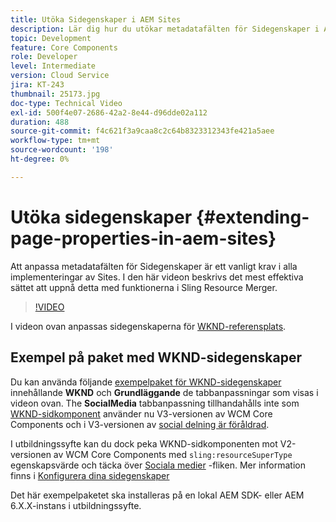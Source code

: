 ```yaml
---
title: Utöka Sidegenskaper i AEM Sites
description: Lär dig hur du utökar metadatafälten för Sidegenskaper i Adobe Experience Manager Sites. I den här videon beskrivs det mest effektiva sättet att uppnå detta med funktionerna i Sling Resource Merger.
topic: Development
feature: Core Components
role: Developer
level: Intermediate
version: Cloud Service
jira: KT-243
thumbnail: 25173.jpg
doc-type: Technical Video
exl-id: 500f4e07-2686-42a2-8e44-d96dde02a112
duration: 488
source-git-commit: f4c621f3a9caa8c2c64b8323312343fe421a5aee
workflow-type: tm+mt
source-wordcount: '198'
ht-degree: 0%

---
```


# Utöka sidegenskaper {#extending-page-properties-in-aem-sites}

Att anpassa metadatafälten för Sidegenskaper är ett vanligt krav i alla implementeringar av Sites. I den här videon beskrivs det mest effektiva sättet att uppnå detta med funktionerna i Sling Resource Merger.

>[!VIDEO](https://video.tv.adobe.com/v/25173?quality=12&learn=on)

I videon ovan anpassas sidegenskaperna för [WKND-referensplats](https://github.com/adobe/aem-guides-wknd).

## Exempel på paket med WKND-sidegenskaper

Du kan använda följande [exempelpaket för WKND-sidegenskaper](./assets/WKND-PageProperties-Example-Dialog-1.0.zip) innehållande **WKND** och **Grundläggande** de tabbanpassningar som visas i videon ovan. The **SocialMedia** tabbanpassning tillhandahålls inte som [WKND-sidkomponent](https://github.com/adobe/aem-guides-wknd/blob/main/ui.apps/src/main/content/jcr_root/apps/wknd/components/page/.content.xml#L5) använder nu V3-versionen av WCM Core Components och i V3-versionen av [social delning är föråldrad](https://github.com/adobe/aem-core-wcm-components/pull/1930).

I utbildningssyfte kan du dock peka WKND-sidkomponenten mot V2-versionen av WCM Core Components med `sling:resourceSuperType` egenskapsvärde och täcka över [Sociala medier](https://github.com/adobe/aem-core-wcm-components/blob/main/content/src/content/jcr_root/apps/core/wcm/components/page/v2/page/_cq_dialog/.content.xml#L95) -fliken. Mer information finns i [Konfigurera dina sidegenskaper](https://experienceleague.adobe.com/docs/experience-manager-65/developing/extending-aem/page-properties-views.html#configuring-your-page-properties)

Det här exempelpaketet ska installeras på en lokal AEM SDK- eller AEM 6.X.X-instans i utbildningssyfte.
